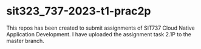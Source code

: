 # sit323_737-2023-t1-prac2p
This repos has been created to submit assignments of SIT737 Cloud Native Application Development.
I have uploaded the assignment task 2.1P to the master branch.
